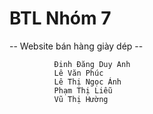 # BTL Nhóm 7 
-- Website bán hàng giày dép -- 

              Đinh Đăng Duy Anh
              Lê Văn Phúc        
              Lê Thị Ngọc Ánh          
              Phạm Thị Liễu 
              Vũ Thị Hường 
